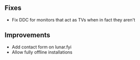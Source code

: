 ## Fixes

* Fix DDC for monitors that act as TVs when in fact they aren't

## Improvements

* Add contact form on lunar.fyi
* Allow fully offline installations
